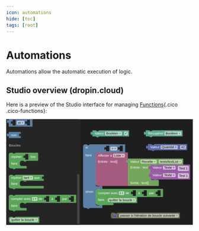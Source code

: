```yaml
---
icon: automations
hide: [toc]
tags: [root]
---
```

# Automations

Automations allow the automatic execution of logic.

## Studio overview (dropin.cloud)

Here is a preview of the Studio interface for managing [Functions](/concepts/automations/functions/){.cico .cico-functions}:

![](/assets/studio/functions.png)
